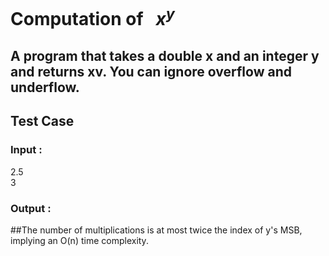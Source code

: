 # Computation of &nbsp; _x_<sup>_y_</sup>

## A program that takes a double x and an integer y and returns xv. You can ignore overflow and underflow.

## Test Case

### Input : 
2.5<br>
3
### Output :


##The number of multiplications is at most twice the index of y's MSB, implying an O(n) time complexity.


